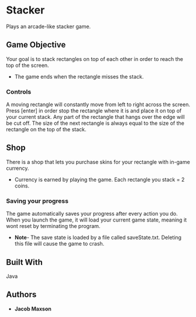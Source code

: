 # Stacker

Plays an arcade-like stacker game.

## Game Objective

Your goal is to stack rectangles on top of each other in order to reach the top of the screen.
* The game ends when the rectangle misses the stack.

### Controls

A moving rectangle will constantly move from left to right across the screen.
Press [enter] in order stop the rectangle where it is and place it on top of your current stack.
Any part of the rectangle that hangs over the edge will be cut off.
The size of the next rectangle is always equal to the size of the rectangle on the top of the stack.

## Shop

There is a shop that lets you purchase skins for your rectangle with in-game currency.
* Currency is earned by playing the game. Each rectangle you stack = 2 coins.

### Saving your progress

The game automatically saves your progress after every action you do.
When you launch the game, it will load your current game state, meaning it wont reset by terminating the program.

* **Note**- The save state is loaded by a file called saveState.txt. Deleting this file will cause the game to crash.

## Built With

Java

## Authors
* **Jacob Maxson**
